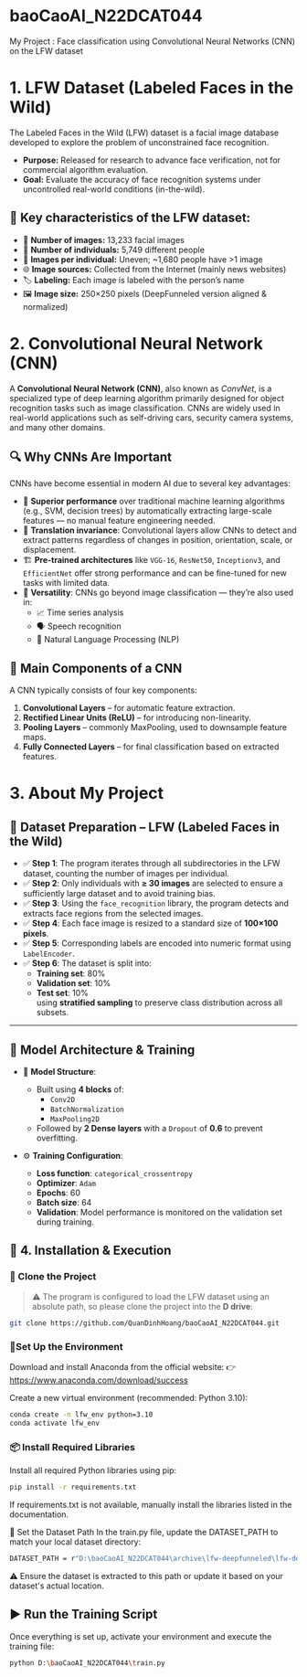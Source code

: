 # baoCaoAI_N22DCAT044

My Project : Face classification using Convolutional Neural Networks (CNN) on the LFW dataset

# 1. LFW Dataset (Labeled Faces in the Wild)

The Labeled Faces in the Wild (LFW) dataset is a facial image database developed to explore the problem of unconstrained face recognition.

- **Purpose:** Released for research to advance face verification, not for commercial algorithm evaluation.
- **Goal:** Evaluate the accuracy of face recognition systems under uncontrolled real-world conditions (in-the-wild).

## 🔑 Key characteristics of the LFW dataset:

- 📸 **Number of images:** 13,233 facial images  
- 👥 **Number of individuals:** 5,749 different people  
- 🔁 **Images per individual:** Uneven; ~1,680 people have >1 image  
- 🌐 **Image sources:** Collected from the Internet (mainly news websites)  
- 🏷️ **Labeling:** Each image is labeled with the person’s name  
- 🖼️ **Image size:** 250×250 pixels (DeepFunneled version aligned & normalized)



# 2. Convolutional Neural Network (CNN)

A **Convolutional Neural Network (CNN)**, also known as *ConvNet*, is a specialized type of deep learning algorithm primarily designed for object recognition tasks such as image classification. CNNs are widely used in real-world applications such as self-driving cars, security camera systems, and many other domains.

## 🔍 Why CNNs Are Important

CNNs have become essential in modern AI due to several key advantages:

- 🚀 **Superior performance** over traditional machine learning algorithms (e.g., SVM, decision trees) by automatically extracting large-scale features — no manual feature engineering needed.
- 🧠 **Translation invariance**: Convolutional layers allow CNNs to detect and extract patterns regardless of changes in position, orientation, scale, or displacement.
- 🏗️ **Pre-trained architectures** like `VGG-16`, `ResNet50`, `Inceptionv3`, and `EfficientNet` offer strong performance and can be fine-tuned for new tasks with limited data.
- 🔄 **Versatility**: CNNs go beyond image classification — they’re also used in:
  - 📈 Time series analysis  
  - 🗣️ Speech recognition  
  - 📝 Natural Language Processing (NLP)

## 🧩 Main Components of a CNN

A CNN typically consists of four key components:

1. **Convolutional Layers** – for automatic feature extraction.  
2. **Rectified Linear Units (ReLU)** – for introducing non-linearity.  
3. **Pooling Layers** – commonly MaxPooling, used to downsample feature maps.  
4. **Fully Connected Layers** – for final classification based on extracted features.


# 3. About My Project

## 📁 Dataset Preparation – LFW (Labeled Faces in the Wild)

- ✅ **Step 1**: The program iterates through all subdirectories in the LFW dataset, counting the number of images per individual.
- ✅ **Step 2**: Only individuals with **≥ 30 images** are selected to ensure a sufficiently large dataset and to avoid training bias.
- ✅ **Step 3**: Using the `face_recognition` library, the program detects and extracts face regions from the selected images.
- ✅ **Step 4**: Each face image is resized to a standard size of **100×100 pixels**.
- ✅ **Step 5**: Corresponding labels are encoded into numeric format using `LabelEncoder`.
- ✅ **Step 6**: The dataset is split into:
  - **Training set**: 80%  
  - **Validation set**: 10%  
  - **Test set**: 10%  
  using **stratified sampling** to preserve class distribution across all subsets.

---

## 🧠 Model Architecture & Training

- 🧩 **Model Structure**:
  - Built using **4 blocks** of:
    - `Conv2D`
    - `BatchNormalization`
    - `MaxPooling2D`
  - Followed by **2 Dense layers** with a `Dropout` of **0.6** to prevent overfitting.

- ⚙️ **Training Configuration**:
  - **Loss function**: `categorical_crossentropy`
  - **Optimizer**: `Adam`
  - **Epochs**: 60
  - **Batch size**: 64
  - **Validation**: Model performance is monitored on the validation set during training.


## 🚀 4. Installation & Execution

### 🔹 Clone the Project

> ⚠️ The program is configured to load the LFW dataset using an absolute path, so please clone the project into the **D drive**:

```bash
git clone https://github.com/QuanDinhHoang/baoCaoAI_N22DCAT044.git
```
### 🔹Set Up the Environment
Download and install Anaconda from the official website:
👉 https://www.anaconda.com/download/success

Create a new virtual environment (recommended: Python 3.10):
```bash
conda create -n lfw_env python=3.10
conda activate lfw_env
```

### 📦 Install Required Libraries
Install all required Python libraries using pip:
```bash
pip install -r requirements.txt
```
If requirements.txt is not available, manually install the libraries listed in the documentation.

📁 Set the Dataset Path
In the train.py file, update the DATASET_PATH to match your local dataset directory:
```bash
DATASET_PATH = r"D:\baoCaoAI_N22DCAT044\archive\lfw-deepfunneled\lfw-deepfunneled"
```
⚠️ Ensure the dataset is extracted to this path or update it based on your dataset's actual location.

## ▶️ Run the Training Script
Once everything is set up, activate your environment and execute the training file:
```bash
python D:\baoCaoAI_N22DCAT044\train.py
```










